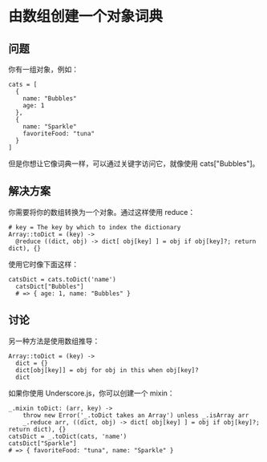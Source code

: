 # 由数组创建一个对象词典

## 问题

你有一组对象，例如：

```
cats = [
  {
    name: "Bubbles"
    age: 1
  },
  {
    name: "Sparkle"
    favoriteFood: "tuna"
  }
]
```

但是你想让它像词典一样，可以通过关键字访问它，就像使用 cats["Bubbles"]。

## 解决方案

你需要将你的数组转换为一个对象。通过这样使用 reduce：

```
# key = The key by which to index the dictionary
Array::toDict = (key) ->
  @reduce ((dict, obj) -> dict[ obj[key] ] = obj if obj[key]?; return dict), {}
```

使用它时像下面这样：

```
catsDict = cats.toDict('name')
  catsDict["Bubbles"]
  # => { age: 1, name: "Bubbles" }
```

## 讨论

另一种方法是使用数组推导：

```
Array::toDict = (key) ->
  dict = {}
  dict[obj[key]] = obj for obj in this when obj[key]?
  dict
```

如果你使用 Underscore.js，你可以创建一个 mixin：

```
_.mixin toDict: (arr, key) ->
    throw new Error('_.toDict takes an Array') unless _.isArray arr
    _.reduce arr, ((dict, obj) -> dict[ obj[key] ] = obj if obj[key]?; return dict), {}
catsDict = _.toDict(cats, 'name')
catsDict["Sparkle"]
# => { favoriteFood: "tuna", name: "Sparkle" }
```

